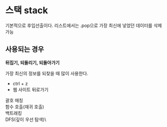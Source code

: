 # 스택 stack

기본적으로 후입선출이다.
리스트에서는 .pop으로 가장 최신에 넣었던 데이터를 삭제 가능

## 사용되는 경우

**뒤집기, 되돌리기, 되돌아가기**

가장 최신의 정보를 되찾을 때 많이 사용한다.

- ctrl + z
- 웹 사이트 뒤로가기

괄호 매칭\
함수 호출(재귀 호출)\
백트래킹\
DFS(깊이 우선 탐색)\

